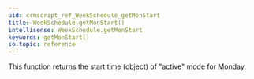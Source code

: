 ```yaml
---
uid: crmscript_ref_WeekSchedule_getMonStart
title: WeekSchedule.getMonStart()
intellisense: WeekSchedule.getMonStart
keywords: getMonStart()
so.topic: reference
---
```



This function returns the start time (object) of "active" mode for Monday.


